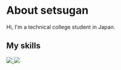 # About setsugan

Hi, I'm a technical college student in Japan.

## My skills

<p align="left">
  <!-- ダークモード用 -->
  <a href="https://skillicons.dev#gh-dark-mode-only">
    <img src="https://skillicons.dev/icons?i=py,js,ts,html,css,react&theme=dark#gh-dark-mode-only" />
  </a>

  <!-- ライトモード用 -->
  <a href="https://skillicons.dev#gh-light-mode-only">
    <img src="https://skillicons.dev/icons?i=py,js,ts,html,css,react&theme=light#gh-light-mode-only" />
  </a>
</p>

